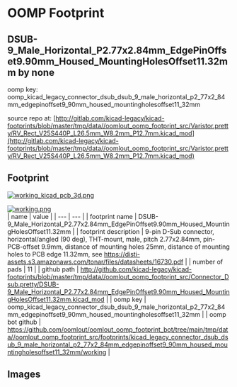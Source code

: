 # OOMP Footprint  
## DSUB-9_Male_Horizontal_P2.77x2.84mm_EdgePinOffset9.90mm_Housed_MountingHolesOffset11.32mm  by none  
  
oomp key: oomp_kicad_legacy_connector_dsub_dsub_9_male_horizontal_p2_77x2_84mm_edgepinoffset9_90mm_housed_mountingholesoffset11_32mm  
  
source repo at: [http://gitlab.com/kicad-legacy/kicad-footprints/blob/master/tmp/data//oomlout_oomp_footprint_src/Varistor.pretty/RV_Rect_V25S440P_L26.5mm_W8.2mm_P12.7mm.kicad_mod](http://gitlab.com/kicad-legacy/kicad-footprints/blob/master/tmp/data//oomlout_oomp_footprint_src/Varistor.pretty/RV_Rect_V25S440P_L26.5mm_W8.2mm_P12.7mm.kicad_mod)  
## Footprint  
  
[![working_kicad_pcb_3d.png](working_kicad_pcb_3d_600.png)](working_kicad_pcb_3d.png)  
  
[![working.png](working_600.png)](working.png)  
| name | value | 
| --- | --- | 
| footprint name | DSUB-9_Male_Horizontal_P2.77x2.84mm_EdgePinOffset9.90mm_Housed_MountingHolesOffset11.32mm | 
| footprint description | 9-pin D-Sub connector, horizontal/angled (90 deg), THT-mount, male, pitch 2.77x2.84mm, pin-PCB-offset 9.9mm, distance of mounting holes 25mm, distance of mounting holes to PCB edge 11.32mm, see https://disti-assets.s3.amazonaws.com/tonar/files/datasheets/16730.pdf | 
| number of pads | 11 | 
| github path | http://github.com/kicad-legacy/kicad-footprints/blob/master/tmp/data//oomlout_oomp_footprint_src/Connector_Dsub.pretty/DSUB-9_Male_Horizontal_P2.77x2.84mm_EdgePinOffset9.90mm_Housed_MountingHolesOffset11.32mm.kicad_mod | 
| oomp key | oomp_kicad_legacy_connector_dsub_dsub_9_male_horizontal_p2_77x2_84mm_edgepinoffset9_90mm_housed_mountingholesoffset11_32mm | 
| oomp bot github | https://github.com/oomlout/oomlout_oomp_footprint_bot/tree/main/tmp/data//oomlout_oomp_footprint_src/footprints/kicad_legacy_connector_dsub_dsub_9_male_horizontal_p2_77x2_84mm_edgepinoffset9_90mm_housed_mountingholesoffset11_32mm/working | 
## Images  
